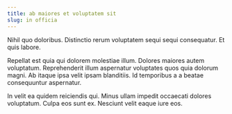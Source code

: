 ```yaml
---
title: ab maiores et voluptatem sit
slug: in officia
---
```


Nihil quo doloribus. Distinctio rerum voluptatem sequi sequi consequatur. Et quis labore.

Repellat est quia qui dolorem molestiae illum. Dolores maiores autem voluptatum. Reprehenderit illum aspernatur voluptates quos quia dolorum magni. Ab itaque ipsa velit ipsam blanditiis. Id temporibus a a beatae consequuntur aspernatur.

In velit ea quidem reiciendis qui. Minus ullam impedit occaecati dolores voluptatum. Culpa eos sunt ex. Nesciunt velit eaque iure eos.
